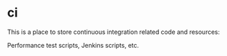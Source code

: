 # ci

This is a place to store continuous integration related code and resources:

Performance test scripts, Jenkins scripts, etc.

